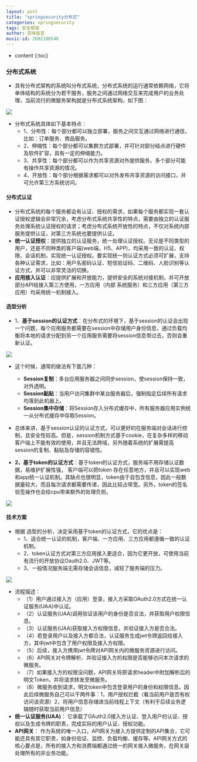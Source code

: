 ```yaml
---
layout: post
title: "springsecurity分布式"
categories: springsecurity
tags: 安全框架
author: 百味皆苦
music-id: 2602106546
---
```


* content
{:toc}
### 分布式系统

- 具有分布式架构的系统叫分布式系统，分布式系统的运行通常依赖网络，它将单体结构的系统分为若干服务，服务之间通过网络交互来完成用户的业务处理，当前流行的微服务架构就是分布式系统架构，如下图：

![](https://i.postimg.cc/23p3W1WL/image.png)

- 分布式系统具体如下基本特点：
  - 1、分布性：每个部分都可以独立部署，服务之间交互通过网络进行通信，比如：订单服务、商品服务。
  - 2、伸缩性：每个部分都可以集群方式部署，并可针对部分结点进行硬件及软件扩容，具有一定的伸缩能力。
  - 3、共享性：每个部分都可以作为共享资源对外提供服务，多个部分可能有操作共享资源的情况。
  - 4、开放性：每个部分根据需求都可以对外发布共享资源的访问接口，并可允许第三方系统访问。

#### 分布式认证

- 分布式系统的每个服务都会有认证、授权的需求，如果每个服务都实现一套认证授权逻辑会非常冗余，考虑分布式系统共享性的特点，需要由独立的认证服务处理系统认证授权的请求；考虑分布式系统开放性的特点，不仅对系统内部服务提供认证，对第三方系统也要提供认证。
- **统一认证授权**：提供独立的认证服务，统一处理认证授权。无论是不同类型的用户，还是不同种类的客户端(web端，H5、APP)，均采用一致的认证、权限、会话机制，实现统一认证授权。要实现统一则认证方式必须可扩展，支持各种认证需求，比如：用户名密码认证、短信验证码、二维码、人脸识别等认证方式，并可以非常灵活的切换。
- **应用接入认证**：应提供扩展和开放能力，提供安全的系统对接机制，并可开放部分API给接入第三方使用，一方应用（内部 系统服务）和三方应用（第三方应用）均采用统一机制接入。

#### 选型分析

- 1、**基于session的认证方式**：在分布式的环境下，基于session的认证会出现一个问题，每个应用服务都需要在session中存储用户身份信息，通过负载均衡将本地的请求分配到另一个应用服务需要将session信息带过去，否则会重新认证。

![](https://i.postimg.cc/k55jzGVb/image.png)

- 这个时候，通常的做法有下面几种：
  - **Session复制**：多台应用服务器之间同步session，使session保持一致，对外透明。
  - **Session黏贴**：当用户访问集群中某台服务器后，强制指定后续所有请求均落到此机器上。
  - **Session集中存储**：将Session存入分布式缓存中，所有服务器应用实例统一从分布式缓存中存取Session。
- 总体来讲，基于session认证的认证方式，可以更好的在服务端对会话进行控制，且安全性较高。但是，session机制方式基于cookie，在复杂多样的移动客户端上不能有效的使用，并且无法跨域，另外随着系统的扩展需提高session的复制、黏贴及存储的容错性。



- **2、基于token的认证方式**：基于token的认证方式，服务端不用存储认证数据，易维护扩展性强， 客户端可以把token 存在任意地方，并且可以实现web和app统一认证机制。其缺点也很明显，token由于自包含信息，因此一般数据量较大，而且每次请求都需要传递，因此比较占带宽。另外，token的签名验签操作也会给cpu带来额外的处理负担。

![](https://i.postimg.cc/hjkpX02L/image.png)



#### 技术方案

- 根据 选型的分析，决定采用基于token的认证方式，它的优点是：
  - 1、适合统一认证的机制，客户端、一方应用、三方应用都遵循一致的认证机制。
  - 2、token认证方式对第三方应用接入更适合，因为它更开放，可使用当前有流行的开放协议Oauth2.0、JWT等。
  - 3、一般情况服务端无需存储会话信息，减轻了服务端的压力。

![](https://i.postimg.cc/KvFDCjw8/image.png)

- 流程描述：
  - （1）用户通过接入方（应用）登录，接入方采取OAuth2.0方式在统一认证服务(UAA)中认证。
  - （2）认证服务(UAA)调用验证该用户的身份是否合法，并获取用户权限信息。
  - （3）认证服务(UAA)获取接入方权限信息，并验证接入方是否合法。
  - （4）若登录用户以及接入方都合法，认证服务生成jwt令牌返回给接入方，其中jwt中包含了用户权限及接入方权限。
  - （5）后续，接入方携带jwt令牌对API网关内的微服务资源进行访问。
  - （6）API网关对令牌解析、并验证接入方的权限是否能够访问本次请求的微服务。
  - （7）如果接入方的权限没问题，API网关将原请求header中附加解析后的明文Token，并将请求转发至微服务。
  - （8）微服务收到请求，明文token中包含登录用户的身份和权限信息。因此后续微服务自己可以干两件事：1，用户授权拦截（看当前用户是否有权访问该资源）2，将用户信息存储进当前线程上下文（有利于后续业务逻辑随时获取当前用户信息）
- **统一认证服务(UAA)**： 它承载了OAuth2.0接入方认证、登入用户的认证、授权以及生成令牌的职责，完成实际的用户认证、授权功能。
- **API网关**： 作为系统的唯一入口，API网关为接入方提供定制的API集合，它可能还具有其它职责，如身份验证、监控、负载均衡、缓存等。API网关方式的核心要点是，所有的接入方和消费端都通过统一的网关接入微服务，在网关层处理所有的非业务功能。